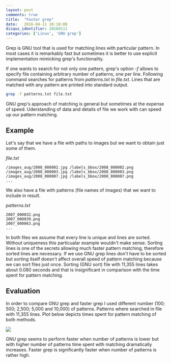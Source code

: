 ```yaml
---
layout: post
comments: true
title:  "Faster grep"
date:   2016-04-11 10:10:00
disqus_identifier: 20160111
categories: ['Linux', 'GNU grep']
---
```


Grep is GNU tool that is used for matching lines with particular pattern.
In most cases it is remarkably fast but sometimes it is better to use explicit implementation mimicking grep's functionality.

If one wants to search for not only one pattern, grep's option *-f* allows to specify file containing arbitrary number of patterns, one per line.
Following command searches for patterns from *patterns.txt* in *file.txt*.
Lines that are matched with any pattern are printed into standard output.

```bash
grep -f patterns.txt file.txt
```

GNU grep's approach of matching is general but sometimes at the expense of speed.
Uderstanding of data and details of file we work with can speed up our pattern matching.

## Example
Let's say that we have a file with paths to images but we want to obtain just some of them.

*file.txt*

```
/images_aug/2008_000002.jpg /labels_bbox/2008_000002.png
/images_aug/2008_000003.jpg /labels_bbox/2008_000003.png
/images_aug/2008_000007.jpg /labels_bbox/2008_000007.png
...
```

We also have a file with patterns (file names of images) that we want to include in result.

*patterns.txt*

```
2007_000032.png
2007_000039.png
2007_000063.png
...
```

In both files we assume that every line is unique and lines are sorted.
Without uniqueness this particualar example wouldn't make sense.
Sorting lines is one of the secrets allowing much faster pattern matching, therefore sorted lines are necessary.
If we use GNU grep lines don't have to be sorted but sorting itself doesn't affect overall speed of pattern matching because we can sort files just once.
Sorting (GNU sort) file  with 11,355 lines takes about 0.080 seconds and that is insignificant in comparison with the time spent for pattern matching. 

<script src="https://gist.github.com/martinkersner/32e909a518d6983d37b524a4d3984dd4.js"></script>

## Evaluation
In order to compare GNU grep and faster grep I used different number (100; 500; 2,500; 5,000 and 10,000) of patterns.
Patterns where searched in file with 11,355 lines.
Plot below depicts times spent for pattern matching of both methods.

<img src="http://i.imgur.com/qtW8mcR.png?1" align="center"/>

GNU grep seems to perform faster when number of patterns is lower but with higher number of patterns time spent with matching dramatically increases.
Faster grep is significantly faster when number of patterns is rather high.
